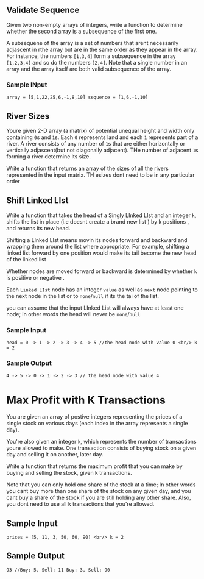 ## Validate Sequence 
Given two non-empty arrays of integers, write a function to determine whether the second array is a subsequence of the first one.
 
 A subsequene of the array is a set of numbers that arent necessarily adjascent in rthe array but are in the same order as they appear in the array. For instance, the numbers `[1,3,4]` form a subsequence in the array `[1,2,3,4]`
 and so do the numbers `[2,4]`. Note that a single number in an array and the array itself are both valid subsequence of the array.


 ### Sample INput 
 `array = [5,1,22,25,6,-1,8,10]
 sequence = [1,6,-1,10]`



 ## River Sizes 
 
 Youre given 2-D array (a matrix) of potential unequal height and width only containing `0`s and `1`s. Each `0` represents land and each `1` represents part of a river. A river consists of any number of `1`s that are either horizontally or vertically adjascent(but not diagonally adjacent). THe number of adjacent `1`s forming a river determine its size.
 
 Write a function that returns an array of the sizes of all the rivers represented in the input matrix. TH esizes dont need to be in any particular order
 

 ## Shift Linked LIst
  Write a function that takes the head of a Singly LInked LIst and  an integer `k`, shifts the list in place (i.e doesnt create a brand new list )
  by k positions , and returns its new head.
 
  Shifting a LInked LIst means movin its nodes forward and backward and wrapping them around the list where appropriate.
  For example, shifting a linked list forward by one position would make its tail become the new  head of the linked list 
  
  Whether nodes are moved forward or backward is determined by whether `k` is positive or negative .
  
  Each `Linked LIst` node has an integer `value` as well as `next` node pointing to the next node in the list or to `none`/`null`
  if its the tai of the list.
  
  you can assume that the input LInked List will always have at least one node; in other words the head will never be `none`/`null`
  
  ### Sample Input
  
  `head = 0 -> 1 -> 2 -> 3 -> 4 -> 5 //the head node with value 0 <br/>
  k = 2`
  
  ### Sample Output 
  
  `4 -> 5 -> 0 -> 1 -> 2 -> 3 // the head node with value 4`

  # Max Profit with K Transactions 


You are given an array of postive integers representing the prices of a single stock on various days (each index in the array represents a single day). 

 You're also given an integer `k`, which represents the number of transactions youre allowed to make. One transaction consists of buying stock on a given day and selling it on another, later day.
  
 Write a function that returns the maximum profit that you can make by buying and selling the stock, given k transactions.
 
 Note that you can only hold one share of the stock at a time; In other words you cant buy more than one share of the stock on any given day, and you cant buy a share of the stock if you are still holding any other share. Also, you dont need to use all k transactions that you're allowed.
  
  ## Sample Input
  
  `prices = [5, 11, 3, 50, 60, 90] <br/>
  k = 2`
  
  ## Sample Output 
  
  `93 //Buy: 5, Sell: 11 Buy: 3, Sell: 90`
  
